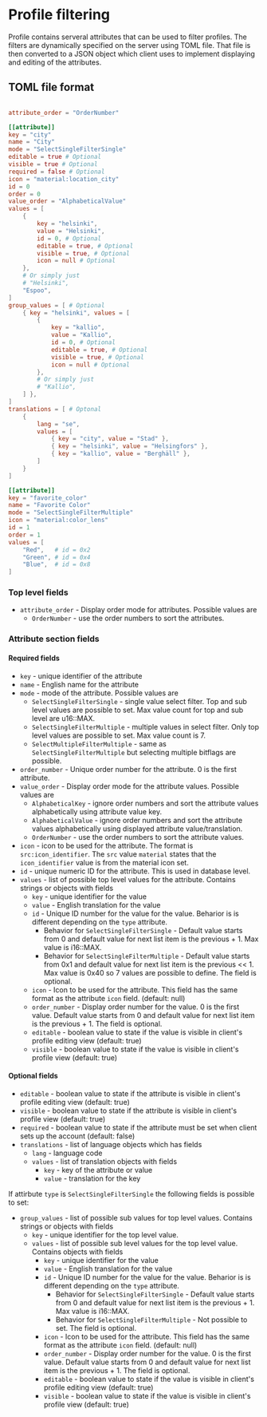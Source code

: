 
# Profile filtering

Profile contains serveral attributes that can be used to filter profiles. The
filters are dynamically specified on the server using TOML file. That file
is then converted to a JSON object which client uses to implement
displaying and editing of the attributes.


## TOML file format

```toml

attribute_order = "OrderNumber"

[[attribute]]
key = "city"
name = "City"
mode = "SelectSingleFilterSingle"
editable = true # Optional
visible = true # Optional
required = false # Optional
icon = "material:location_city"
id = 0
order = 0
value_order = "AlphabeticalValue"
values = [
    {
        key = "helsinki",
        value = "Helsinki",
        id = 0, # Optional
        editable = true, # Optional
        visible = true, # Optional
        icon = null # Optional
    },
    # Or simply just
    # "Helsinki",
    "Espoo",
]
group_values = [ # Optional
    { key = "helsinki", values = [
        {
            key = "kallio",
            value = "Kallio",
            id = 0, # Optional
            editable = true, # Optional
            visible = true, # Optional
            icon = null # Optional
        },
        # Or simply just
        # "Kallio",
    ] },
]
translations = [ # Optonal
    {
        lang = "se",
        values = [
            { key = "city", value = "Stad" },
            { key = "helsinki", value = "Helsingfors" },
            { key = "kallio", value = "Berghäll" },
        ]
    }
]

[[attribute]]
key = "favorite_color"
name = "Favorite Color"
mode = "SelectSingleFilterMultiple"
icon = "material:color_lens"
id = 1
order = 1
values = [
    "Red",   # id = 0x2
    "Green", # id = 0x4
    "Blue",  # id = 0x8
]


```
### Top level fields

- `attribute_order` - Display order mode for attributes.
    Possible values are
    - `OrderNumber` - use the order numbers to sort the attributes.

### Attribute section fields

#### Required fields
- `key` - unique identifier of the attribute
- `name` - English name for the attribute
- `mode` - mode of the attribute. Possible values are
    - `SelectSingleFilterSingle` - single value select filter. Top and sub
        level values are possible to set. Max value count for top and sub
        level are u16::MAX.
    - `SelectSingleFilterMultiple` - multiple values in select filter.
        Only top level values are possible to set. Max value count is 7.
    - `SelectMultipleFilterMultiple` - same as `SelectSingleFilterMultiple`
        but selecting multiple bitflags are possible.
- `order_number` - Unique order number for the attribute.
        0 is the first attribute.
- `value_order` - Display order mode for the attribute values.
    Possible values are
    - `AlphabeticalKey` - ignore order numbers and sort the attribute values
        alphabetically using attribute value key.
    - `AlphabeticalValue` - ignore order numbers and sort the attribute
      values alphabetically using displayed attribute value/translation.
    - `OrderNumber` - use the order numbers to sort the attribute values.
- `icon` - icon to be used for the attribute. The format is
        `src:icon_identifier`. The `src` value `material` states
        that the `icon_identifier` value is from the material icon set.
- `id` - unique numeric ID for the attribute. This is used in database
        level.
- `values` - list of possible top level values for the attribute.
    Contains strings or objects with fields
    - `key` - unique identifier for the value
    - `value` - English translation for the value
    - `id` - Unique ID number for the value for the value. Beharior is
        is different depending on the `type` attribute.
        - Behavior for `SelectSingleFilterSingle` - Default value starts
            from 0 and default value for next list item is the previous + 1.
            Max value is i16::MAX.
        - Behavior for `SelectSingleFilterMultiple` - Default value starts
            from 0x1 and default value for next list item is the
            previous << 1. Max value is 0x40 so 7 values are possible
            to define.
        The field is optional.
    - `icon` - Icon to be used for the attribute.
        This field has the same format as the attribute `icon` field.
        (default: null)
    - `order_number` - Display order number for the value.
        0 is the first value.
        Default value starts from 0 and default value for next
        list item is the previous + 1.
        The field is optional.
    - `editable` - boolean value to state if the value is visible
            in client's profile editing view
            (default: true)
    - `visible` - boolean value to state if the value is visible
        in client's profile view
        (default: true)

#### Optional fields

- `editable` - boolean value to state if the attribute is
                visible in client's profile editing view
               (default: true)
- `visible` - boolean value to state if the attribute is visible
                in client's profile view
                (default: true)
- `required` - boolean value to state if the attribute must be set
                when client sets up the account
                (default: false)
- `translations` - list of language objects which has fields
    - `lang` - language code
    - `values` - list of translation objects with fields
        - `key` - key of the attribute or value
        - `value` - translation for the key

If attirbute `type` is `SelectSingleFilterSingle` the following fields is
possible to set:

- `group_values` - list of possible sub values for top level values.
    Contains strings or objects with fields
    - `key` - unique identifier for the top level value.
    - `values` - list of possible sub level values for the top level value.
        Contains objects with fields
        - `key` - unique identifier for the value
        - `value` - English translation for the value
        - `id` - Unique ID number for the value for the value. Beharior is
            is different depending on the `type` attribute.
            - Behavior for `SelectSingleFilterSingle` - Default value starts
                from 0 and default value for next list item is the previous + 1.
                Max value is i16::MAX.
            - Behavior for `SelectSingleFilterMultiple` - Not possible to set.
            The field is optional.
        - `icon` - Icon to be used for the attribute.
            This field has the same format as the attribute `icon` field.
            (default: null)
        - `order_number` - Display order number for the value.
            0 is the first value.
            Default value starts from 0 and default value for next
            list item is the previous + 1.
            The field is optional.
        - `editable` - boolean value to state if the value is visible
            in client's profile editing view
            (default: true)
        - `visible` - boolean value to state if the value is visible
            in client's profile view
            (default: true)
